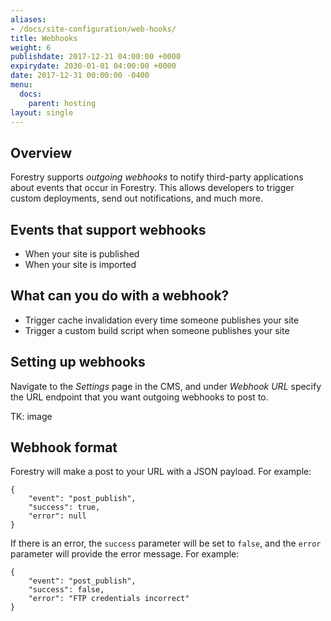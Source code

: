 ```yaml
---
aliases:
- /docs/site-configuration/web-hooks/
title: Webhooks
weight: 6
publishdate: 2017-12-31 04:00:00 +0000
expirydate: 2030-01-01 04:00:00 +0000
date: 2017-12-31 00:00:00 -0400
menu:
  docs:
    parent: hosting
layout: single
---
```

## Overview

Forestry supports *outgoing webhooks* to notify third-party applications about events that occur in Forestry. This allows developers to trigger custom deployments, send out notifications, and much more.

## Events that support webhooks

*   When your site is published
*   When your site is imported

## What can you do with a webhook?

*   Trigger cache invalidation every time someone publishes your site  
*   Trigger a custom build script when someone publishes your site

## Setting up webhooks

Navigate to the *Settings* page in the CMS, and under *Webhook URL* specify the URL endpoint that you want outgoing webhooks to post to.

TK: image

## Webhook format

Forestry will make a post to your URL with a JSON payload. For example:

```
{
    "event": "post_publish",
    "success": true,
    "error": null
}​
```

If there is an error, the `success` parameter will be set to `false`, and the `error` parameter will provide the error message. For example:

```
{
    "event": "post_publish",
    "success": false,
    "error": "FTP credentials incorrect"
}​
```